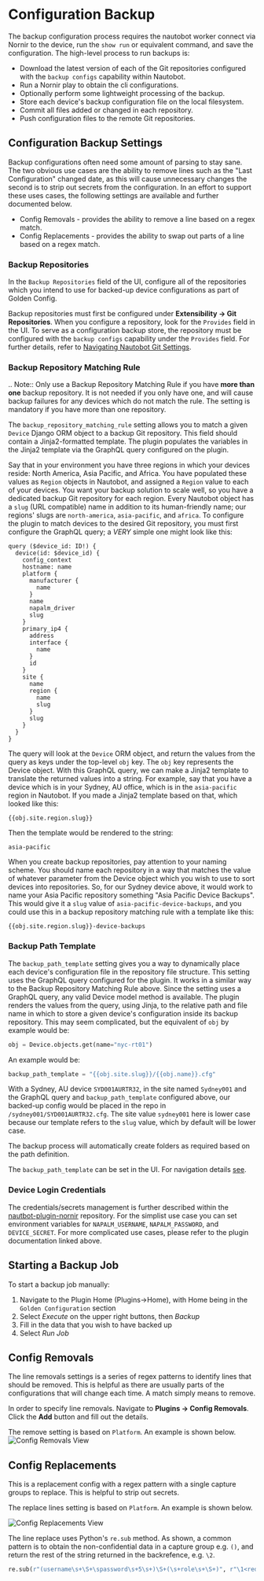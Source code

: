 # Configuration Backup

The backup configuration process requires the nautobot worker connect via Nornir to the device, run the `show run` or equivalent command, 
and save the configuration. The high-level process to run backups is:

* Download the latest version of each of the Git repositories configured with the `backup configs` capability within Nautobot.
* Run a Nornir play to obtain the cli configurations.
* Optionally perform some lightweight processing of the backup.
* Store each device's backup configuration file on the local filesystem.
* Commit all files added or changed in each repository.
* Push configuration files to the remote Git repositories.

## Configuration Backup Settings

Backup configurations often need some amount of parsing to stay sane. The two obvious use cases are the ability to remove lines such as the "Last 
Configuration" changed date, as this will cause unnecessary changes the second is to strip out secrets from the configuration. In an effort to support these 
uses cases, the following settings are available and further documented below.

* Config Removals - provides the ability to remove a line based on a regex match.
* Config Replacements - provides the ability to swap out parts of a line based on a regex match.

### Backup Repositories

In the `Backup Repositories` field of the UI, configure all of the repositories which you intend to use for backed-up device configurations as part of Golden Config.

Backup repositories must first be configured under **Extensibility -> Git Repositories**. When you configure a repository, look for the `Provides` field in the UI. To serve as a configuration backup store, the repository must be configured with the `backup configs` capability under the `Provides` field. For further details, refer to [Navigating Nautobot Git Settings](./navigating-golden.md#git-settings).

### Backup Repository Matching Rule

.. Note::
    Only use a Backup Repository Matching Rule if you have **more than one** backup repository. It is not needed if you only have one, and will cause backup failures for any devices which do not match the rule. The setting is mandatory if you have more than one repository.

The `backup_repository_matching_rule` setting allows you to match a given `Device` Django ORM object to a backup Git repository. This field should contain a Jinja2-formatted template. The plugin populates the variables in the Jinja2 template via the GraphQL query configured on the plugin.

Say that in your environment you have three regions in which your devices reside: North America, Asia Pacific, and Africa. You have populated these values as `Region` objects in Nautobot, and assigned a `Region` value to each of your devices. You want your backup solution to scale well, so you have a dedicated backup Git repository for each region. Every Nautobot object has a `slug` (URL compatible) name in addition to its human-friendly name; our regions' slugs are `north-america`, `asia-pacific`, and `africa`. To configure the plugin to match devices to the desired Git repository, you must first configure the GraphQL query; a _VERY_ simple one might look like this:
```
query ($device_id: ID!) {
  device(id: $device_id) {
    config_context
    hostname: name
    platform {
      manufacturer {
        name
      }
      name
      napalm_driver
      slug
    }
    primary_ip4 {
      address
      interface {
        name
      }
      id
    }
    site {
      name
      region {
        name
        slug
      }
      slug
    }
  }
}
```

The query will look at the `Device` ORM object, and return the values from the query as keys under the top-level `obj` key. The `obj` key represents the Device object. With this GraphQL query, we can make a Jinja2 template to translate the returned values into a string. For example, say that you have a device which is in your Sydney, AU office, which is in the `asia-pacific` region in Nautobot. If you made a Jinja2 template based on that, which looked like this:

```
{{obj.site.region.slug}}
```
Then the template would be rendered to the string:
```
asia-pacific
```

When you create backup repositories, pay attention to your naming scheme. You should name each repository in a way that matches the value of whatever parameter from the Device object which you wish to use to sort devices into repositories. So, for our Sydney device above, it would work to name your Asia Pacific repository something "Asia Pacific Device Backups". This would give it a `slug` value of `asia-pacific-device-backups`, and you could use this in a backup repository matching rule with a template like this:

```
{{obj.site.region.slug}}-device-backups
```

### Backup Path Template

The `backup_path_template` setting gives you a way to dynamically place each device's configuration file in the repository file structure. This setting uses the GraphQL query configured for the plugin. It works in a similar way to the Backup Repository Matching Rule above. Since the setting uses a GraphQL query, any valid Device model method is available. The plugin renders the values from the query, using Jinja, to the relative path and file name in which to store a given device's configuration inside its backup repository. This may seem complicated, but the equivalent of `obj` by example would be:

```python
obj = Device.objects.get(name="nyc-rt01")
```

An example would be:
```python
backup_path_template = "{{obj.site.slug}}/{{obj.name}}.cfg"
```

With a Sydney, AU device `SYD001AURTR32`, in the site named `Sydney001` and the GraphQL query and `backup_path_template` configured above, our backed-up config would be placed in the repo in `/sydney001/SYD001AURTR32.cfg`.  The site value `sydney001` here is lower case because our template refers to the `slug` value, which by default will be lower case.

The backup process will automatically create folders as required based on the path definition. 

The `backup_path_template` can be set in the UI.  For navigation details [see](./navigating-golden.md#application-settings).

### Device Login Credentials

The credentials/secrets management is further described within the [nautbot-plugin-nornir](https://github.com/nautobot/nautobot-plugin-nornir)
repository. For the simplist use case you can set environment variables for `NAPALM_USERNAME`, `NAPALM_PASSWORD`, and `DEVICE_SECRET`. For more
complicated use cases, please refer to the plugin documentation linked above.

## Starting a Backup Job

To start a backup job manually:

1. Navigate to the Plugin Home (Plugins->Home), with Home being in the `Golden Configuration` section
2. Select _Execute_ on the upper right buttons, then _Backup_
3. Fill in the data that you wish to have backed up
4. Select _Run Job_

## Config Removals

The line removals settings is a series of regex patterns to identify lines that should be removed. This is helpful as there are usually parts of the
configurations that will change each time. A match simply means to remove.

In order to specify line removals. Navigate to **Plugins -> Config Removals**.  Click the **Add** button and fill out the details.

The remove setting is based on `Platform`.  An example is shown below.
![Config Removals View](./img/00-navigating-backup.png)

## Config Replacements

This is a replacement config with a regex pattern with a single capture groups to replace. This is helpful to strip out secrets.

The replace lines setting is based on `Platform`.  An example is shown below.

![Config Replacements View](./img/01-navigating-backup.png)

The line replace uses Python's `re.sub` method. As shown, a common pattern is to obtain the non-confidential data in a capture group e.g. `()`, and return the rest of the string returned in the backrefence, e.g. `\2`.

```python
re.sub(r"(username\s+\S+\spassword\s+5\s+)\S+(\s+role\s+\S+)", r"\1<redacted_config>\2", config, flags=re.MULTILINE))
```